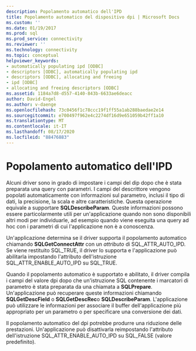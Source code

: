 ```yaml
---
description: Popolamento automatico dell'IPD
title: Popolamento automatico del dispositivo dpi | Microsoft Docs
ms.custom: ''
ms.date: 01/19/2017
ms.prod: sql
ms.prod_service: connectivity
ms.reviewer: ''
ms.technology: connectivity
ms.topic: conceptual
helpviewer_keywords:
- automatically populating ipd [ODBC]
- descriptors [ODBC], automatically populating ipd
- descriptors [ODBC], allocating and freeing
- ipd [ODBC]
- allocating and freeing descriptors [ODBC]
ms.assetid: 1184a7d8-d557-4140-843b-6633ae6deacc
author: David-Engel
ms.author: v-daenge
ms.openlocfilehash: 73c0456f1c78ccc19f1ff55a1ab288baedae2e14
ms.sourcegitcommit: e700497f962e4c2274df16d9e651059b42ff1a10
ms.translationtype: MT
ms.contentlocale: it-IT
ms.lasthandoff: 08/17/2020
ms.locfileid: "88476883"
---
```

# <a name="automatic-population-of-the-ipd"></a>Popolamento automatico dell'IPD
Alcuni driver sono in grado di impostare i campi del dip dopo che è stata preparata una query con parametri. I campi del descrittore vengono popolati automaticamente con informazioni sul parametro, inclusi il tipo di dati, la precisione, la scala e altre caratteristiche. Questa operazione equivale a supportare **SQLDescribeParam**. Queste informazioni possono essere particolarmente utili per un'applicazione quando non sono disponibili altri modi per individuarle, ad esempio quando viene eseguita una query ad hoc con i parametri di cui l'applicazione non è a conoscenza.  
  
 Un'applicazione determina se il driver supporta il popolamento automatico chiamando **SQLGetConnectAttr** con un *attributo* di SQL_ATTR_AUTO_IPD. Se viene restituito SQL_TRUE, il driver lo supporta e l'applicazione può abilitarla impostando l'attributo dell'istruzione SQL_ATTR_ENABLE_AUTO_IPD su SQL_TRUE.  
  
 Quando il popolamento automatico è supportato e abilitato, il driver compila i campi del valore dpi dopo che un'istruzione SQL contenente i marcatori di parametro è stata preparata da una chiamata a **SQLPrepare**. Un'applicazione può recuperare queste informazioni chiamando **SQLGetDescField** o **SQLGetDescRec**o **SQLDescribeParam**. L'applicazione può utilizzare le informazioni per associare il buffer dell'applicazione più appropriato per un parametro o per specificare una conversione dei dati.  
  
 Il popolamento automatico del dpi potrebbe produrre una riduzione delle prestazioni. Un'applicazione può disattivarla reimpostando l'attributo dell'istruzione SQL_ATTR_ENABLE_AUTO_IPD su SQL_FALSE (valore predefinito).
